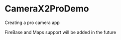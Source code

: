 # CameraX2ProDemo

Creating a pro camera app

FireBase and Maps support will be added in the future
